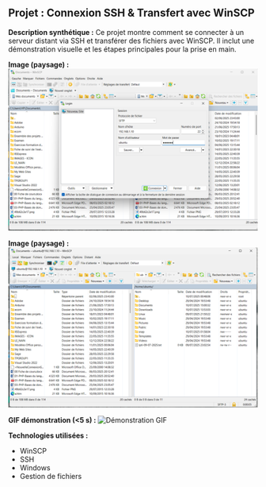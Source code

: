 ## Projet : Connexion SSH & Transfert avec WinSCP

**Description synthétique :**
Ce projet montre comment se connecter à un serveur distant via SSH et transférer des fichiers avec WinSCP. Il inclut une démonstration visuelle et les étapes principales pour la prise en main.

**Image (paysage) :**
![Capture d'écran](cap1.png)

**Image (paysage) :**
![Capture d'écran](cap2.png)


**GIF démonstration (<5 s) :**
![Démonstration GIF](ssh_winscp.gif)



**Technologies utilisées :**
- WinSCP
- SSH
- Windows
- Gestion de fichiers
